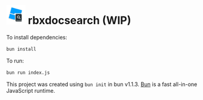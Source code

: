 <picture>
    <h1>
    <source media="(prefers-color-scheme: dark)" srcset="assets/profile-dark.png" width="10%" height="10%">
    <source media="(prefers-color-scheme: light)" srcset="assets/profile-light.png" width="10%" height="10%">
    <img src="assets/profile-light.png" width="10%" height="10%"> rbxdocsearch (WIP)
    </h1>
</picture>

To install dependencies:

```bash
bun install
```

To run:

```bash
bun run index.js
```

This project was created using `bun init` in bun v1.1.3. [Bun](https://bun.sh) is a fast all-in-one JavaScript runtime.
